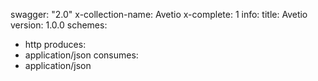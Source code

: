 swagger: "2.0"
x-collection-name: Avetio
x-complete: 1
info:
  title: Avetio
  version: 1.0.0
schemes:
- http
produces:
- application/json
consumes:
- application/json